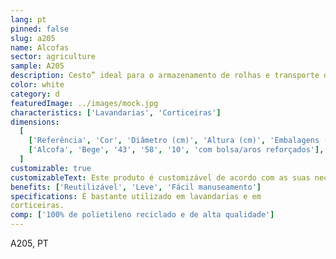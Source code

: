 ```yaml
---
lang: pt
pinned: false
slug: a205
name: Alcofas
sector: agriculture
sample: A205
description: Cesto” ideal para o armazenamento de rolhas e transporte de roupas.
color: white
category: d
featuredImage: ../images/mock.jpg
characteristics: ['Lavandarias', 'Corticeiras']
dimensions:
  [
    ['Referência', 'Cor', 'Diâmetro (cm)', 'Altura (cm)', 'Embalagens (un)', 'Notas'],
    ['Alcofa', 'Bege', '43', '58', '10', 'com bolsa/aros reforçados'],
  ]
customizable: true
customizableText: Este produto é customizável de acordo com as suas necessidades. Contacte-nos para mais informações.
benefits: ['Reutilizável', 'Leve', 'Fácil manuseamento']
specifications: É bastante utilizado em lavandarias e em
corticeiras.
comp: ['100% de polietileno reciclado e de alta qualidade']
---
```


A205, PT
